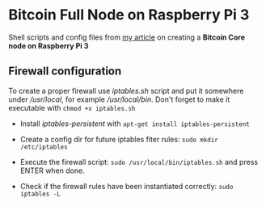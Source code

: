 # Bitcoin Full Node on Raspberry Pi 3

Shell scripts and config files from [my article](https://blog.brakmic.com/running-a-full-bitcoin-node-on-raspberry-pi-3/) on creating a **Bitcoin Core node on Raspberry Pi 3**

## Firewall configuration

To create a proper firewall use *iptables.sh* script and put it somewhere under */usr/local*, for example */usr/local/bin*. Don't forget to make it executable with `chmod +x iptables.sh`

* Install *iptables-persistent* with `apt-get install iptables-persistent`

* Create a config dir for future iptables fiter rules: `sudo mkdir /etc/iptables`

* Execute the firewall script: `sudo /usr/local/bin/iptables.sh` and press ENTER when done.

* Check if the firewall rules have been instantiated correctly: `sudo iptables -L`




